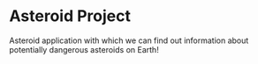 # Asteroid Project

Asteroid application with which we can find out information about potentially dangerous asteroids on Earth!
